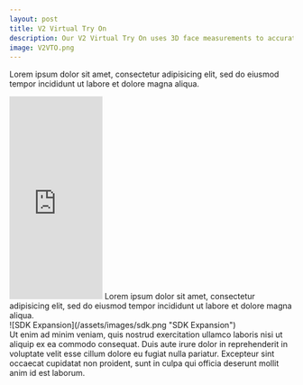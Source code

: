 ```yaml
---
layout: post
title: V2 Virtual Try On
description: Our V2 Virtual Try On uses 3D face measurements to accurately fit eyewear on the users face in the accurate size ratio in real-time.
image: V2VTO.png
---
```


Lorem ipsum dolor sit amet, consectetur adipisicing elit, sed do eiusmod tempor incididunt ut labore et dolore magna aliqua.<br>
<iframe width="165" height="360" src="https://www.youtube.com/embed/F5ir6iS4Gok" frameborder="0" allow="accelerometer; autoplay; encrypted-media; gyroscope; picture-in-picture" allowfullscreen></iframe>
Lorem ipsum dolor sit amet, consectetur adipisicing elit, sed do eiusmod tempor incididunt ut labore et dolore magna aliqua.<br>
![SDK Expansion](/assets/images/sdk.png "SDK Expansion")<br>
Ut enim ad minim veniam, quis nostrud exercitation ullamco laboris nisi ut aliquip ex ea commodo consequat. Duis aute irure dolor in reprehenderit in voluptate velit esse cillum dolore eu fugiat nulla pariatur. Excepteur sint occaecat cupidatat non proident, sunt in culpa qui officia deserunt mollit anim id est laborum.
